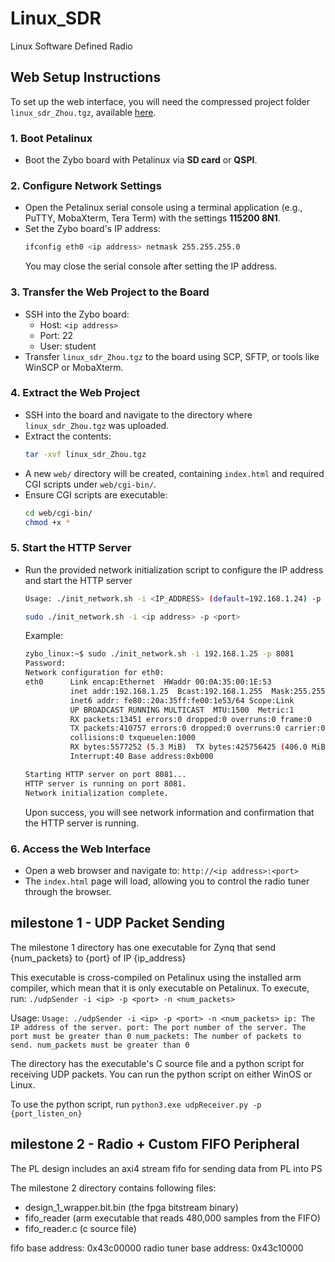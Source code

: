 # Linux_SDR
Linux Software Defined Radio

## Web Setup Instructions
To set up the web interface, you will need the compressed project folder `linux_sdr_Zhou.tgz`, available [here](/submission/linux_sdr_Zhou.tgz).

### 1. Boot Petalinux
- Boot the Zybo board with Petalinux via **SD card** or **QSPI**.

### 2. Configure Network Settings
- Open the Petalinux serial console using a terminal application (e.g., PuTTY, MobaXterm, Tera Term) with the settings **115200 8N1**.
- Set the Zybo board's IP address:
  ```bash
  ifconfig eth0 <ip address> netmask 255.255.255.0
  ```
  You may close the serial console after setting the IP address.

### 3. Transfer the Web Project to the Board
- SSH into the Zybo board:
  - Host: `<ip address>`
  - Port: 22
  - User: student 
- Transfer `linux_sdr_Zhou.tgz` to the board using SCP, SFTP, or tools like WinSCP or MobaXterm.

### 4. Extract the Web Project
- SSH into the board and navigate to the directory where `linux_sdr_Zhou.tgz` was uploaded.
- Extract the contents:
  ``` bash
  tar -xvf linux_sdr_Zhou.tgz
  ```
- A new `web/` directory will be created, containing `index.html` and required CGI scripts under `web/cgi-bin/`.
- Ensure CGI scripts are executable:
  ``` bash
  cd web/cgi-bin/
  chmod +x *
  ```

### 5. Start the HTTP Server
- Run the provided network initialization script to configure the IP address and start the HTTP server 
  ``` bash
  Usage: ./init_network.sh -i <IP_ADDRESS> (default=192.168.1.24) -p <HTTP_PORT> (default=8080)

  sudo ./init_network.sh -i <ip address> -p <port>
  ```
  Example:
  ``` bash
  zybo_linux:~$ sudo ./init_network.sh -i 192.168.1.25 -p 8081
  Password:
  Network configuration for eth0:
  eth0      Link encap:Ethernet  HWaddr 00:0A:35:00:1E:53
            inet addr:192.168.1.25  Bcast:192.168.1.255  Mask:255.255.255.0
            inet6 addr: fe80::20a:35ff:fe00:1e53/64 Scope:Link
            UP BROADCAST RUNNING MULTICAST  MTU:1500  Metric:1
            RX packets:13451 errors:0 dropped:0 overruns:0 frame:0
            TX packets:410757 errors:0 dropped:0 overruns:0 carrier:0
            collisions:0 txqueuelen:1000
            RX bytes:5577252 (5.3 MiB)  TX bytes:425756425 (406.0 MiB)
            Interrupt:40 Base address:0xb000

  Starting HTTP server on port 8081...
  HTTP server is running on port 8081.
  Network initialization complete.
  ```
  Upon success, you will see network information and confirmation that the HTTP server is running.

### 6. Access the Web Interface
- Open a web browser and navigate to:
  `http://<ip address>:<port>`
- The `index.html` page will load, allowing you to control the radio tuner through the browser.

## milestone 1 - UDP Packet Sending

The milestone 1 directory has one executable for Zynq that send {num_packets} to {port} of IP {ip_address}

This executable is cross-compiled on Petalinux using the installed arm compiler, which mean that it is only executable on Petalinux. To execute, run:
`./udpSender -i <ip> -p <port> -n <num_packets>`

Usage:
``
Usage: ./udpSender -i <ip> -p <port> -n <num_packets>
  ip: The IP address of the server.
  port: The port number of the server. The port must be greater than 0
  num_packets: The number of packets to send. num_packets must be greater than 0
``


The directory has the executable's C source file and a python script for receiving UDP packets. You can run the python script on either WinOS or Linux.

To use the python script, run `python3.exe udpReceiver.py -p {port_listen_on}`

## milestone 2 - Radio + Custom FIFO Peripheral

The PL design includes an axi4 stream fifo for sending data from PL into PS

The milestone 2 directory contains following files:
* design_1_wrapper.bit.bin (the fpga bitstream binary)
* fifo_reader (arm executable that reads 480,000 samples from the FIFO)
* fifo_reader.c (c source file)

fifo base address: 0x43c00000
radio tuner base address: 0x43c10000
